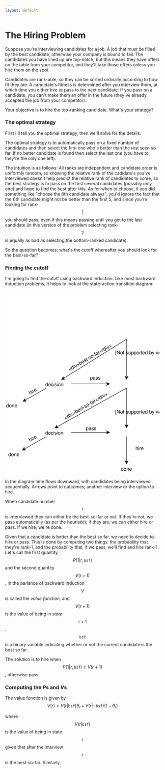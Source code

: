 ```yaml
---
layout: default
---
```


# The Hiring Problem

Suppose you're interviewing candidates for a job.  A job that _must_ be filled by the best candidate, otherwise your company is bound to fail.  The candidates you have lined up are top-notch, but this means they have offers on the table from your competitor, and they'll take those offers unless you hire them on the spot.

Candidates are rank-able, so they can be sorted ordinally according to how fit they are.  A candidate's fitness is determined after you interview them, at which time you either hire or pass to the next candidate.  If you pass on a candidate, you can't make them an offer in the future (they've already accepted the job from your competitor).

Your objective is to hire the top-ranking candidate.  What's your strategy?

### The optimal strategy

First I'll tell you the optimal strategy, then we'll solve for the details.

The optimal strategy is to automatically pass on a fixed number of candidates and then select the first one who's better than the rest seen so far.  If no better candidate is found then select the last one (you have to, they're the only one left).

The intuition is as follows: All ranks are independent and candidate order is uniformly random, so knowing the relative rank of the cadidate's you've interviewed doesn't help predict the relative rank of candidates to come, so the best strategy is to pass on the first several candidates (possibly only one) and hope to find the best after this.  As for when to choose, if you did something like "choose the 6th candidate always", you'd ignore the fact that the 6th candidate might not be better than the first 5, and since you're looking for rank-$$1$$ you should pass, even if this means passing until you get to the last candidate (in this version of the problem selecting rank-$$2$$ is equally as bad as selecting the bottom-ranked candidate).

So the question becomes: what's the cutoff whereafter you should look for the best-so-far?

### Finding the cutoff

I'm going to find the cutoff using backward induction.  Like most backward induction problems, it helps to look at the state-action transition diagram:

<center><img src="hiring-problem/state-action-diagram.svg" type="image/svg+xml"></center>

In the diagram time flows downward, with candidates being interviewed sequentially. Arrows point to outcomes; another interview or the option to hire.

When candidate number $$r$$ is interviewed they can either be the best-so-far or not.  If they're not, we pass automatically (as per the heuristic); if they are, we can either hire or pass.  If we hire, we're done.

Given that a candidate is better than the best so far, we need to decide to hire or pass.  This is done by computing two things: the probability that they're rank-1, and the probability that, if we pass, we'll find and hire rank-1.  Let's call the first quantity $$P(1 \vert r,\texttt{bsf})$$ and the second quantity $$V(r+1)$$.  In the parlance of backward induction $$V$$ is called the _value function_, and $$V(r+1)$$ is the value of being in _state_ $$r+1$$.  $$\texttt{bsf}$$ is a binary variable indicating whether or not the current candidate is the best so far.

The solution is to hire when $$P(1 \vert r,\texttt{bsf}) \ge V(r+1)$$, otherwise pass.

### Computing the $P$s and $V$s

The value function is given by $$V(r) = V(r \vert \texttt{bsf})\theta_r + V(r \vert \neg\texttt{bsf})(1-\theta_r)$$

where $$V(r \vert \texttt{bsf})$$ is the value of being in state $$r$$ given that after the interview $$r$$ is the best-so-far.  Similarly, 



